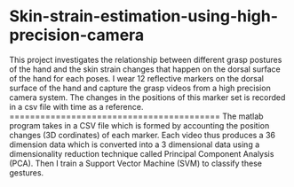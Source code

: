 Skin-strain-estimation-using-high-precision-camera
==================================================
<p>
This project investigates the relationship between different grasp postures of the hand and the skin strain changes that happen on the dorsal surface of the hand for each poses. I wear 12 reflective markers on the dorsal surface of the hand and capture the grasp videos from a high precision camera system. The changes in the positions of this marker set is recorded in a csv file with time as a reference. 
=========================================
The matlab program takes in a CSV file which is formed by accounting the position changes (3D cordinates) of each marker. Each video thus produces a 36 dimension data which is converted into a 3 dimensional data using a dimensionality reduction technique called Principal Component Analysis (PCA). Then I train a Support Vector Machine (SVM) to classify these gestures. 
</p>

